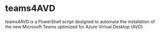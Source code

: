 # teams4AVD
teams4AVD is a PowerShell script designed to automate the installation of the new Microsoft Teams optimized for Azure Virtual Desktop (AVD)
